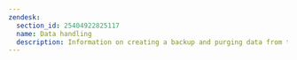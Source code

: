 ```yaml
---
zendesk:
  section_id: 25404922825117
  name: Data handling
  description: Information on creating a backup and purging data from the device.
---
```

